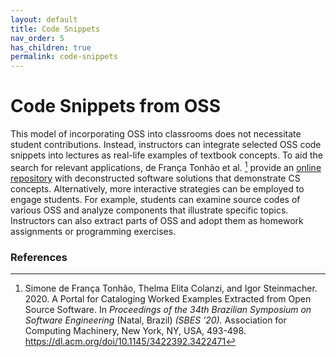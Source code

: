 ```yaml
---
layout: default
title: Code Snippets
nav_order: 5
has_children: true
permalink: code-snippets
---
```


# Code Snippets from OSS

This model of incorporating OSS into classrooms does not necessitate student contributions. Instead, instructors can integrate selected OSS code snippets into lectures as real-life examples of textbook concepts. To aid the search for relevant applications, de França Tonhão et al. [^fn1] provide an [online repository](https://portalworkedexamples.000webhostapp.com/) with deconstructed software solutions that demonstrate CS concepts. Alternatively, more interactive strategies can be employed to engage students. For example, students can examine source codes of various OSS and analyze components that illustrate specific topics. Instructors can also extract parts of OSS and adopt them as homework assignments or programming exercises.

### References

[^fn1]: Simone de França Tonhão, Thelma Elita Colanzi, and Igor Steinmacher. 2020. A Portal for Cataloging Worked Examples Extracted from Open Source Software. In *Proceedings of the 34th Brazilian Symposium on Software Engineering* (Natal, Brazil) *(SBES '20).* Association for Computing Machinery, New York, NY, USA, 493-498. https://dl.acm.org/doi/10.1145/3422392.3422471
